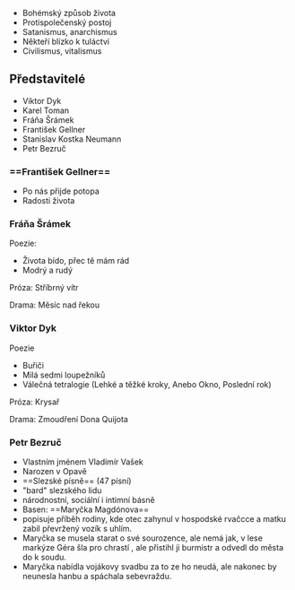 - Bohémský způsob života
- Protispolečenský postoj
- Satanismus, anarchismus
- Někteří blízko k tuláctví
- Civilismus, vitalismus

## Představitelé

- Viktor Dyk
- Karel Toman
- Fráňa Šrámek
- František Gellner
- Stanislav Kostka Neumann
- Petr Bezruč


### ==František Gellner==

- Po nás přijde potopa
- Radosti života


### Fráňa Šrámek

Poezie: 
- Života bído, přec tě mám rád
- Modrý a rudý

Próza: Stříbrný vítr

Drama: Měsíc nad řekou


### Viktor Dyk

Poezie
- Buřiči
- Milá sedmi loupežníků
- Válečná tetralogie (Lehké a těžké kroky, Anebo Okno, Poslední rok)

Próza: Krysař

Drama: Zmoudření Dona Quijota


### Petr Bezruč

- Vlastním jménem Vladimír Vašek
- Narozen v Opavě
- ==Slezské písně==  (47 písní)
- "bard" slezského lidu
- národnostní, sociální i intimní básně
- Basen:
==Maryčka Magdónova==
- popisuje příběh rodiny, kde otec zahynul v hospodské rvačcce a matku zabil převržený vozík s uhlím. 
- Maryčka se musela starat o své sourozence, ale nemá jak, v lese markýze Géra šla pro chrastí , ale přistihl ji burmistr a odvedl do města do k soudu.
- Maryčka nabídla vojákovy svadbu za to ze ho neudá, ale nakonec by neunesla hanbu a spáchala sebevraždu.